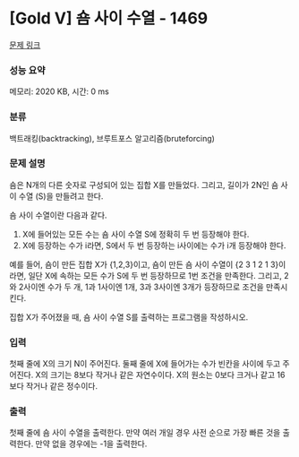 # [Gold V] 숌 사이 수열 - 1469 

[문제 링크](https://www.acmicpc.net/problem/1469) 

### 성능 요약

메모리: 2020 KB, 시간: 0 ms

### 분류

백트래킹(backtracking), 브루트포스 알고리즘(bruteforcing)

### 문제 설명

<p>숌은 N개의 다른 숫자로 구성되어 있는 집합 X를 만들었다. 그리고, 길이가 2N인 숌 사이 수열 (S)을 만들려고 한다.</p>

<p>숌 사이 수열이란 다음과 같다.</p>

<ol>
	<li>X에 들어있는 모든 수는 숌 사이 수열 S에 정확히 두 번 등장해야 한다.</li>
	<li>X에 등장하는 수가 i라면, S에서 두 번 등장하는 i사이에는 수가 i개 등장해야 한다.</li>
</ol>

<p>예를 들어, 숌이 만든 집합 X가 {1,2,3}이고, 숌이 만든 숌 사이 수열이 {2 3 1 2 1 3}이라면, 일단 X에 속하는 모든 수가 S에 두 번 등장하므로 1번 조건을 만족한다. 그리고, 2와 2사이엔 수가 두 개, 1과 1사이엔 1개, 3과 3사이엔 3개가 등장하므로 조건을 만족시킨다.</p>

<p>집합 X가 주어졌을 때, 숌 사이 수열 S를 출력하는 프로그램을 작성하시오.</p>

### 입력 

 <p>첫째 줄에 X의 크기 N이 주어진다. 둘째 줄에 X에 들어가는 수가 빈칸을 사이에 두고 주어진다. X의 크기는 8보다 작거나 같은 자연수이다. X의 원소는 0보다 크거나 같고 16보다 작거나 같은 정수이다.</p>

### 출력 

 <p>첫째 줄에 숌 사이 수열을 출력한다. 만약 여러 개일 경우 사전 순으로 가장 빠른 것을 출력한다. 만약 없을 경우에는 -1을 출력한다.</p>

